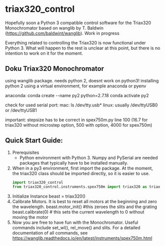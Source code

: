 # triax320_control

Hopefully soon a Python 3 compatible control software for the Triax320 Monochromator based on wanglib by T. Baldwin (https://github.com/baldwint/wanglib).
Work in progress

Everything related to controlling the Triax320 is now functional under Python 3. What will happen to the rest is unclear at this point, but there is no intention to work on it for the moment.

## Doku Triax320 Monochromator


using wanglib package. needs python 2, doesnt work on python3!
installing python 2 using a virtual environment, for example anaconda or pyenv

anaconda:
    conda create --name py2 python=2.7.18
    conda activate py2
    
    
check for used serial port:
    mac: ls /dev/tty.usb*
    linux: usually /dev/ttyUSB0 or /dev/ttyUSB1
    
important: stepsize has to be correct in spex750m.py line 100 (16.7 for triax320 without microstep option, 500 with option, 4000 for spex750m)

## Quick Start Guide:
1. Prerequisites
   - Python environment with Python 3. Numpy and PySerial are needed packages that typically have to be installed manually.
2. When in a py3 environment, first import the package. At the moment, the triax320 class should be imported directly, so it is easier to use.
   ```python
   import triax320_control
   from triax320_control.instruments.spex750m import triax320 as triax320
   ```
4. Initialize Instance
   beast = triax320()
5. Calibrate Motors. It is best to reset all motors at the beginning and zero the wavelength.
   beast.motor_init() #this zeroes the slits and the grating
   beast.calibrate(0) # this sets the current wavelength to 0 without moving the motor
6. Now you are free to have fun with the Monochromator. Useful commands include set_wl(), rel_move() and slits. For a detailed documentation of all commands, see         https://wanglib.readthedocs.io/en/latest/instruments/spex750m.html
